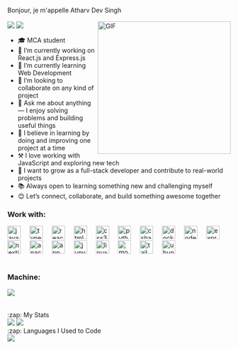 

Bonjour, je m'appelle Atharv Dev Singh
<br>
<br>
[<img src="https://img.shields.io/badge/twitter-%231DA1F2.svg?&style=for-the-badge&logo=twitter&logoColor=white">](https://x.com/Atharv_code)
[<img src="https://img.shields.io/badge/linkedin-%230077B5.svg?&style=for-the-badge&logo=linkedin&logoColor=white">](https://www.linkedin.com/in/atharv-dev-singh-621437332/)
<img align="right" alt="GIF" src="gif.gif" width="300"/>

- 🎓 MCA student  
- 🔭 I’m currently working on React.js and Express.js  
- 🌱 I’m currently learning Web Development  
- 👯 I’m looking to collaborate on any kind of project  
- 💬 Ask me about anything — I enjoy solving problems and building useful things  
- 🧠 I believe in learning by doing and improving one project at a time  
- ⚒️ I love working with JavaScript and exploring new tech  
- 🚀 I want to grow as a full-stack developer and contribute to real-world projects  
- 📚 Always open to learning something new and challenging myself  
- 😊 Let’s connect, collaborate, and build something awesome together  




### Work with:
<div display="flex">
<div align="left">
  <img src="https://cdn.jsdelivr.net/gh/devicons/devicon/icons/javascript/javascript-original.svg" height="30" alt="javascript logo"  />
  <img width="12" />
  <img src="https://cdn.jsdelivr.net/gh/devicons/devicon/icons/typescript/typescript-original.svg" height="30" alt="typescript logo"  />
  <img width="12" />
  <img src="https://cdn.jsdelivr.net/gh/devicons/devicon/icons/react/react-original.svg" height="30" alt="react logo"  />
  <img width="12" />
  <img src="https://cdn.jsdelivr.net/gh/devicons/devicon/icons/html5/html5-original.svg" height="30" alt="html5 logo"  />
  <img width="12" />
  <img src="https://cdn.jsdelivr.net/gh/devicons/devicon/icons/css3/css3-original.svg" height="30" alt="css3 logo"  />
  <img width="12" />
  <img src="https://cdn.jsdelivr.net/gh/devicons/devicon/icons/python/python-original.svg" height="30" alt="python logo"  />
  <img width="12" />
  <img src="https://cdn.jsdelivr.net/gh/devicons/devicon/icons/csharp/csharp-original.svg" height="30" alt="csharp logo"  />
  <img width="12" />
  <img src="https://cdn.jsdelivr.net/gh/devicons/devicon/icons/docker/docker-original.svg" height="30" alt="docker logo"  />
  <img width="12" />
  <img src="https://cdn.jsdelivr.net/gh/devicons/devicon/icons/nodejs/nodejs-original.svg" height="30" alt="nodejs logo"  />
  <img width="12" />
  <img src="https://cdn.jsdelivr.net/gh/devicons/devicon/icons/express/express-original.svg" height="30" alt="express logo"  />
  <img width="12" />
  <img src="https://cdn.jsdelivr.net/gh/devicons/devicon/icons/nextjs/nextjs-original.svg" height="30" alt="nextjs logo"  />
  <img width="12" />
  <img src="https://cdn.jsdelivr.net/gh/devicons/devicon/icons/anaconda/anaconda-original.svg" height="30" alt="anaconda logo"  />
  <img width="12" />
  <img src="https://cdn.jsdelivr.net/gh/devicons/devicon/icons/appwrite/appwrite-original.svg" height="30" alt="appwrite logo"  />
  <img width="12" />
  <img src="https://cdn.jsdelivr.net/gh/devicons/devicon/icons/jupyter/jupyter-original.svg" height="30" alt="jupyter logo"  />
  <img width="12" />
  <img src="https://cdn.jsdelivr.net/gh/devicons/devicon/icons/linux/linux-original.svg" height="30" alt="linux logo"  />
  <img width="12" />
  <img src="https://cdn.jsdelivr.net/gh/devicons/devicon/icons/mongodb/mongodb-original.svg" height="30" alt="mongodb logo"  />
  <img width="12" />
  <img src="https://cdn.jsdelivr.net/gh/devicons/devicon/icons/tailwindcss/tailwindcss-original-wordmark.svg" height="30" alt="tailwindcss logo"  />
  <img width="12" />
  <img src="https://cdn.jsdelivr.net/gh/devicons/devicon/icons/ubuntu/ubuntu-plain.svg" height="30" alt="ubuntu logo"  />
</div>
</div>
<br/>

### Machine:
<div display="flex">

  <img src="https://img.shields.io/badge/Linux-FCC624?style=for-the-badge&logo=linux&logoColor=000000" />


</div>
<br>

<br>

  <summary>:zap: My Stats</summary>
  <img src="https://github-readme-stats.vercel.app/api?username=atharvdsingh&show_icons=true&bg_color=0d1117&icon_color=ffffff&text_color=fff&border_color=0d1117">
  <img src="https://github-readme-streak-stats.herokuapp.com/?user=atharvdsingh&theme=dark&hide_border=true&background=0d1117">

  <summary>:zap: Languages I Used to Code</summary>
  <img src="https://github-readme-stats.vercel.app/api/top-langs/?username=atharvdsingh&layout=compact&bg_color=0d1117&text_color=fff">

